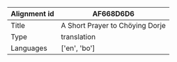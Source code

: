 |Alignment id | AF668D6D6
| --- | --- 
|Title | A Short Prayer to Chöying Dorje 
|Type | translation
|Languages | ['en', 'bo']